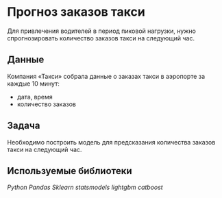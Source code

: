 # Прогноз заказов такси

Для привлечения водителей в период пиковой нагрузки, нужно спрогнозировать количество заказов такси на следующий час.

## Данные

Компания «Такси» собрала данные о заказах такси в аэропорте за каждые 10 минут:
- дата, время
- количество заказов


## Задача

Необходимо построить модель для предсказания количества заказов такси на следующий час.  

## Используемые библиотеки
*Python Pandas Sklearn statsmodels lightgbm catboost*

